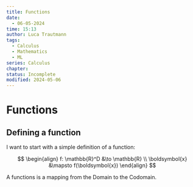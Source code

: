 ```yaml
---
title: Functions
date:
  - 06-05-2024
time: 15:13
author: Luca Trautmann
tags:
  - Calculus
  - Mathematics
  - ML
series: Calculus
chapter: 
status: Incomplete
modified: 2024-05-06
---
```

# Functions
## Defining a function
I want to start with a simple definition of a function: 

$$
\begin{align}
f: \mathbb{R}^D &\to \mathbb{R} \\
\boldsymbol{x} &\mapsto f(\boldsymbol{x})
\end{align}
$$

A functions is a mapping from the Domain to the Codomain. 
